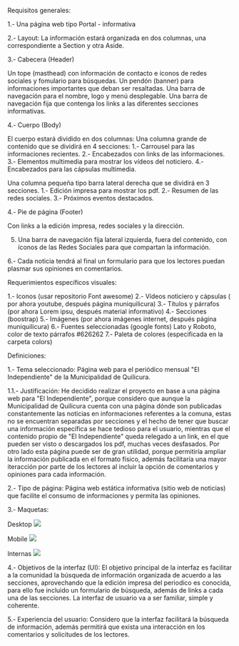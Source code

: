 Requisitos generales: 

1.- Una página web tipo Portal - informativa

2.- Layout: La información estará organizada en dos columnas, una correspondiente a Section y otra Aside.

3.- Cabecera (Header)

 Un tope (masthead) con información de contacto e íconos de redes sociales y fomulario para búsquedas. Un pendón (banner) para informaciones importantes que deban ser resaltadas.
Una barra de navegación para el nombre, logo y menú desplegable.
Una barra de navegación fija que contenga los links a las diferentes secciones informativas. 

4.- Cuerpo (Body)

El cuerpo estará dividido en dos columnas: 
Una columna grande de contenido que se dividirá en 4 secciones:
1.- Carrousel para las informaciones recientes.
2.- Encabezados con links de las informaciones.
3.- Elementos multimedia para mostrar los vídeos del noticiero. 
4.- Encabezados para las cápsulas multimedia.

Una columna pequeña tipo barra lateral derecha que se dividirá en 3 secciones. 
1.- Edición impresa para mostrar los pdf. 
2.- Resumen de las redes sociales.
3.- Próximos eventos destacados.

4.- Pie de página (Footer)

Con links a la edición impresa, redes sociales y la dirección. 

5. Una barra de navegación fija lateral izquierda, fuera del contenido, con íconos de las Redes Sociales para que compartan la información. 

6.- Cada noticia tendrá al final un formulario para que los lectores puedan plasmar sus opiniones en comentarios.


Requerimientos específicos visuales:
  
1.- Iconos (usar repositorio Font awesome)
2.- Vídeos noticiero y cápsulas ( por ahora youtube, después página muniquilicura)
3.- Titulos y párrafos (por ahora Lorem ipsu, después material informativo)
4.- Secciones (boostrap)
5.- Imágenes (por ahora imágenes internet, después página muniquilicura)
6.- Fuentes seleccionadas (google fonts) Lato y Roboto, color de texto párrafos #626262
7.- Paleta de colores (especificada en la carpeta colors)


Definiciones: 

1.- Tema seleccionado: Página web para el periódico mensual "El Independiente" de la Municipalidad de Quilicura. 

1.1.- Justificación: He decidido realizar el proyecto en base a una página web para "El Independiente", porque considero que aunque la Municipalidad de Quilicura cuenta con una página dónde son publicadas constantemente las noticias en informaciones referentes a la comuna, estas no se encuentran separadas por secciones y el hecho de tener que buscar una información específica se hace tedioso para el usuario, mientras que el contenido propio de "El Independiente" queda relegado a un link, en el que pueden ser visto o descargados los pdf, muchas veces desfasados. Por otro lado esta página puede ser de gran utilidad, porque permitiría ampliar la información publicada en el formato físico, además facilitaría una mayor iteracción por parte de los lectores al incluir la opción de comentarios y opiniones para cada información.

2.- Tipo de página: Página web estática informativa (sitio web de noticias) que facilite el consumo de informaciones y permita las opiniones.

3.- Maquetas: 

Desktop ![](img/Desktop.jpg)

Mobile ![](img/Mobile.jpg)

Internas ![](img/internas.jpg)

4.- Objetivos de la interfaz (UI): El objetivo principal de la interfaz es facilitar a la comunidad la búsqueda de información organizada de acuerdo a las secciones, aprovechando que la edición impresa del periodico es conocida, para ello fue incluido un formulario de búsqueda, además de links a cada una de las secciones. La interfaz de usuario va a ser familiar, simple y coherente.

5.- Experiencia del usuario: Considero que la interfaz facilitará la búsqueda de información, además permitirá que exista una interacción en los comentarios y solicitudes de los lectores. 

